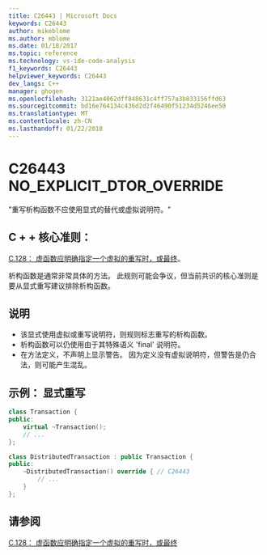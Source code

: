 ```yaml
---
title: C26443 | Microsoft Docs
keywords: C26443
author: mikeblome
ms.author: mblome
ms.date: 01/18/2017
ms.topic: reference
ms.technology: vs-ide-code-analysis
f1_keywords: C26443
helpviewer_keywords: C26443
dev_langs: C++
manager: ghogen
ms.openlocfilehash: 3121ae4062dff848631c4ff757a3b833156ffd63
ms.sourcegitcommit: bd16e764134c436d2d2f46490f51234d5246ee50
ms.translationtype: MT
ms.contentlocale: zh-CN
ms.lasthandoff: 01/22/2018
---
```

# <a name="c26443-noexplicitdtoroverride"></a>C26443 NO_EXPLICIT_DTOR_OVERRIDE

"重写析构函数不应使用显式的替代或虚拟说明符。"

## <a name="c-core-guidelines"></a>C + + 核心准则：

[C.128： 虚函数应明确指定一个虚拟的重写时，或最终](https://github.com/isocpp/CppCoreGuidelines/blob/master/CppCoreGuidelines.md)。

析构函数是通常非常具体的方法。 此规则可能会争议，但当前共识的核心准则是要从显式重写建议排除析构函数。

## <a name="notes"></a>说明

- 该显式使用虚拟或重写说明符，则规则标志重写的析构函数。
- 析构函数可以仍使用由于其特殊语义 'final' 说明符。
- 在方法定义，不声明上显示警告。 因为定义没有虚拟说明符，但警告是仍合法，则可能产生混乱。

## <a name="example-explicit-override"></a>示例： 显式重写

```cpp
class Transaction {
public:
    virtual ~Transaction();
    // ...
};

class DistributedTransaction : public Transaction {
public:
    ~DistributedTransaction() override { // C26443
        // ...
    }
};
```

## <a name="see-also"></a>请参阅

[C.128： 虚函数应明确指定一个虚拟的重写时，或最终](https://github.com/isocpp/CppCoreGuidelines/blob/master/CppCoreGuidelines.md)